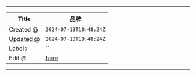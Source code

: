 -----

| Title     | 品牌                                               |
| --------- | ------------------------------------------------ |
| Created @ | `2024-07-13T10:48:24Z`                           |
| Updated @ | `2024-07-13T10:48:24Z`                           |
| Labels    | \`\`                                             |
| Edit @    | [here](https://github.com/junxnone/che/issues/5) |

-----

